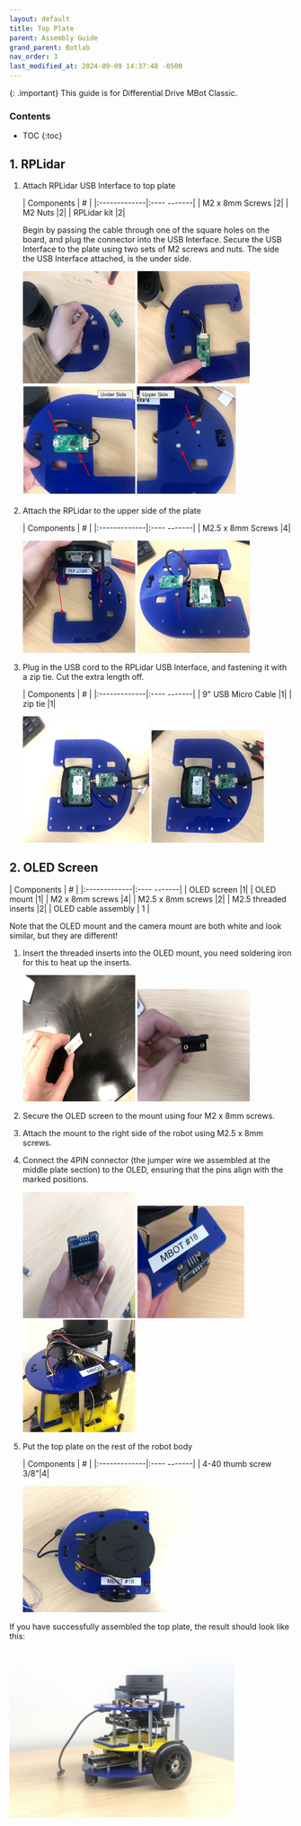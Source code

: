 ```yaml
---
layout: default
title: Top Plate
parent: Assembly Guide
grand_parent: Botlab
nav_order: 3
last_modified_at: 2024-09-09 14:37:48 -0500
---
```


{: .important}
This guide is for Differential Drive MBot Classic.


### Contents
* TOC
{:toc}

## 1. RPLidar
1. Attach RPLidar USB Interface to top plate

    | Components     | #         | 
    |:-------------|:---- -------|
    | M2 x 8mm Screws        |2| 
    | M2 Nuts     |2|
    | RPLidar kit    |2|

    Begin by passing the cable through one of the square holes on the board, and plug the connector into the USB Interface. Secure the USB Interface to the plate using two sets of M2 screws and nuts. The side the USB Interface attached, is the under side.

    <div class="popup-gallery">
        <a href="/assets/images/botlab/assembly/topPlate/1-lidar-usb1.jpg" title="Attach USB Interface to plate 2"><img src="/assets/images/botlab/assembly/topPlate/1-lidar-usb1.jpg" width="200" height="200"></a>
        <a href="/assets/images/botlab/assembly/topPlate/1-lidar-usb2.jpg" title="Attach USB Interface to plate 3"><img src="/assets/images/botlab/assembly/topPlate/1-lidar-usb2.jpg" width="200" height="200"></a>
        <a href="/assets/images/botlab/assembly/topPlate/1-lidar-usb3.jpg" title="Attach USB Interface to plate 4"><img src="/assets/images/botlab/assembly/topPlate/1-lidar-usb3.jpg" width="380" ></a>
    </div>

2. Attach the RPLidar to the upper side of the plate

    | Components     | #         | 
    |:-------------|:---- -------|
    | M2.5 x 8mm Screws     |4|

    <div class="popup-gallery">
        <a href="/assets/images/botlab/assembly/topPlate/1-attach-lidar1.jpg" title="Attach lidar to plate 1"><img src="/assets/images/botlab/assembly/topPlate/1-attach-lidar1.jpg" width="200" height="200"></a>
        <a href="/assets/images/botlab/assembly/topPlate/1-attach-lidar2.jpg" title="Attach lidar to plate 2"><img src="/assets/images/botlab/assembly/topPlate/1-attach-lidar2.jpg" width="200" height="200"></a>
    </div>

3. Plug in the USB cord to the RPLidar USB Interface, and fastening it with a zip tie. Cut the extra length off.

    | Components     | #         | 
    |:-------------|:---- -------|
    | 9" USB Micro Cable  |1| 
    | zip tie   |1|

    <div class="popup-gallery">
        <a href="/assets/images/botlab/assembly/topPlate/1-plug-usb1.jpg" title="Plug in USB 1"><img src="/assets/images/botlab/assembly/topPlate/1-plug-usb1.jpg" width="225" height="225"></a>
        <a href="/assets/images/botlab/assembly/topPlate/1-plug-usb2.jpg" title="Plug in USB 2"><img src="/assets/images/botlab/assembly/topPlate/1-plug-usb2.jpg" width="200" height="200"></a>
    </div>

## 2. OLED Screen

| Components     | #         | 
|:-------------|:---- -------|
| OLED screen |1| 
| OLED mount  |1|
| M2 x 8mm screws  |4|
| M2.5 x 8mm screws |2|
| M2.5 threaded inserts |2|
| OLED cable assembly | 1 |

Note that the OLED mount and the camera mount are both white and look similar, but they are different!

1. Insert the threaded inserts into the OLED mount, you need soldering iron for this to heat up the inserts.
    <div class="popup-gallery">
    <a href="/assets/images/botlab/assembly/topPlate/2-oled-mount1.jpg" title="Inserts in mount 1"><img src="/assets/images/botlab/assembly/topPlate/2-oled-mount1.jpg" width="200" height="225"></a>
    <a href="/assets/images/botlab/assembly/topPlate/2-oled-mount2.jpg" title="Inserts in mount 2"><img src="/assets/images/botlab/assembly/topPlate/2-oled-mount2.jpg" width="200" height="200"></a>
    </div>
2. Secure the OLED screen to the mount using four M2 x 8mm screws.
3. Attach the mount to the right side of the robot using M2.5 x 8mm screws.
4. Connect the 4PIN connector (the jumper wire we assembled at the middle plate section) to the OLED, ensuring that the pins align with the marked positions.
    <div class="popup-gallery">
    <a href="/assets/images/botlab/assembly/topPlate/2-oled1.jpg" title="Attach OLED 1"><img src="/assets/images/botlab/assembly/topPlate/2-oled1.jpg" width="200" height="225"></a>
    <a href="/assets/images/botlab/assembly/topPlate/2-oled2.jpg" title="Attach OLED 2"><img src="/assets/images/botlab/assembly/topPlate/2-oled2.jpg" width="190" height="200"></a>
    <a href="/assets/images/botlab/assembly/topPlate/2-oled3.jpg" title="Attach OLED 2"><img src="/assets/images/botlab/assembly/topPlate/2-oled3.jpg" width="200" height="200"></a>
    </div>

5. Put the top plate on the rest of the robot body

    | Components     | #         | 
    |:-------------|:---- -------|
    |     4-40 thumb screw 3/8"|4| 

    <a class="image-link" href="/assets/images/botlab/assembly/topPlate/2-top2rest.jpg">
        <img src="/assets/images/botlab/assembly/topPlate/2-top2rest.jpg" alt="" style="max-width:300px;"/>
    </a>

If you have successfully assembled the top plate, the result should look like this:

<a class="image-link" href="/assets/images/botlab/assembly/topPlate/2-topfinish.jpg">
<img src="/assets/images/botlab/assembly/topPlate/2-topfinish.jpg" alt="" style="max-width:400px;"/>
</a> 



